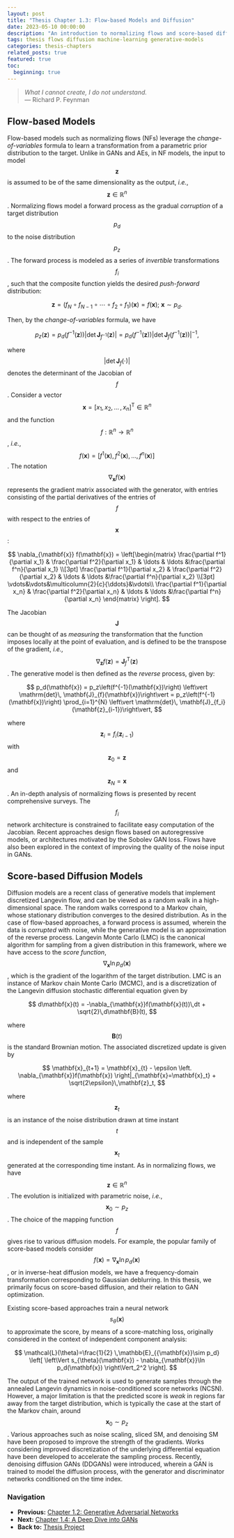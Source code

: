 ```yaml
---
layout: post
title: "Thesis Chapter 1.3: Flow-based Models and Diffusion"
date: 2023-05-10 00:00:00
description: "An introduction to normalizing flows and score-based diffusion models"
tags: thesis flows diffusion machine-learning generative-models
categories: thesis-chapters
related_posts: true
featured: true
toc:
  beginning: true
---
```


> *What I cannot create, I do not understand.*  
> — Richard P. Feynman

## Flow-based Models

Flow-based models such as normalizing flows (NFs) leverage the *change-of-variables* formula to learn a transformation from a parametric prior distribution to the target. Unlike in GANs and AEs, in NF models, the input to model $$\mathbf{z}$$ is assumed to be of the same dimensionality as the output, *i.e.*, $$\mathbf{z}\in\mathbb{R}^{n}$$. Normalizing flows model a forward process as the gradual *corruption* of a target distribution $$p_d$$ to the noise distribution $$p_z$$. The forward process is modeled as a series of *invertible* transformations $$f_i$$, such that the composite function yields the desired *push-forward* distribution:

$$
\mathbf{z} = \left( f_N \circ f_{N-1} \circ \cdots \circ f_2 \circ f_1\right) (\mathbf{x}) = f(\mathbf{x});~\mathbf{x}\sim p_d.
$$

Then, by the *change-of-variables* formula, we have

$$
p_z\left(\mathbf{z}\right) = p_d\left(f^{-1}(\mathbf{z})\right) \left\vert \mathrm{det}\, \mathbf{J}_{f^{-1}}(\mathbf{z})\right\vert = p_d\left(f^{-1}(\mathbf{z})\right) \left\vert \mathrm{det}\, \mathbf{J}_{f}\left(f^{-1}(\mathbf{z})\right)\right\vert^{-1},
$$

where $$\left\vert \mathrm{det}\, \mathbf{J}_{f}(\cdot)\right\vert$$ denotes the determinant of the Jacobian of $$f$$. Consider a vector $$\mathbf{x} = [x_1, x_2,\,\ldots\,,x_n]^{\mathsf{T}} \in \mathbb{R}^n$$ and the function $$f:\mathbb{R}^n \rightarrow \mathbb{R}^n$$, *i.e.*, $$f(\mathbf{x}) = [f^1(\mathbf{x}), f^2(\mathbf{x}),\ldots,f^n(\mathbf{x})]$$. The notation $$\nabla_{\mathbf{x}} f(\mathbf{x})$$ represents the gradient matrix associated with the generator, with entries consisting of the partial derivatives of the entries of $$f$$ with respect to the entries of $$\mathbf{x}$$:

$$
\nabla_{\mathbf{x}} f(\mathbf{x}) = \left[\begin{matrix}
\frac{\partial f^1}{\partial x_1} & \frac{\partial f^2}{\partial x_1} & \ldots & \ldots &\frac{\partial f^n}{\partial x_1} \\[3pt]
\frac{\partial f^1}{\partial x_2} & \frac{\partial f^2}{\partial x_2} & \ldots & \ldots &\frac{\partial f^n}{\partial x_2} \\[3pt]
\vdots&\vdots&\multicolumn{2}{c}{\ddots}&\vdots\\
\frac{\partial f^1}{\partial x_n} & \frac{\partial f^2}{\partial x_n} & \ldots & \ldots &\frac{\partial f^n}{\partial x_n} 
\end{matrix} \right].
$$

The Jacobian $$\mathbf{J}$$ can be thought of as *measuring* the transformation that the function imposes locally at the point of evaluation, and is defined to be the transpose of the gradient, *i.e.,* $$\nabla_{\mathbf{z}}f(\mathbf{z}) = \mathbf{J}_f^{\mathsf{T}}(\mathbf{z})$$. The generative model is then defined as the *reverse* process, given by:

$$
p_d(\mathbf{x}) =  p_z\left(f^{-1}(\mathbf{x})\right) \left\vert \mathrm{det}\, \mathbf{J}_{f}(\mathbf{x})\right\vert = p_z\left(f^{-1}(\mathbf{x})\right) \prod_{i=1}^{N} \left\vert \mathrm{det}\, \mathbf{J}_{f_i}(\mathbf{z}_{i-1})\right\vert,
$$

where $$\mathbf{z}_i = f_i(\mathbf{z}_{i-1})$$ with $$\mathbf{z}_0 = \mathbf{z}$$ and $$\mathbf{z}_N = \mathbf{x}$$. An in-depth analysis of normalizing flows is presented by recent comprehensive surveys. The $$f_i$$ network architecture is constrained to facilitate easy computation of the Jacobian. Recent approaches design flows based on autoregressive models, or architectures motivated by the Sobolev GAN loss. Flows have also been explored in the context of improving the quality of the noise input in GANs.

## Score-based Diffusion Models

Diffusion models are a recent class of generative models that implement discretized Langevin flow, and can be viewed as a random walk in a high-dimensional space. The random walks correspond to a Markov chain, whose stationary distribution converges to the desired distribution. As in the case of flow-based approaches, a forward process is assumed, wherein the data is *corrupted* with noise, while the generative model is an approximation of the reverse process. Langevin Monte Carlo (LMC) is the canonical algorithm for sampling from a given distribution in this framework, where we have access to the *score function*, $$\nabla_{\mathbf{x}}\ln p_d(\mathbf{x})$$, which is the gradient of the logarithm of the target distribution. LMC is an instance of Markov chain Monte Carlo (MCMC), and is a discretization of the Langevin diffusion stochastic differential equation given by

$$
d\mathbf{x}(t) = -\nabla_{\mathbf{x}}f(\mathbf{x}(t))\,dt + \sqrt{2}\,d\mathbf{B}(t),
$$

where $$\mathbf{B}(t)$$ is the standard Brownian motion. The associated discretized update is given by

$$
\mathbf{x}_{t+1} = \mathbf{x}_{t} - \epsilon \left. \nabla_{\mathbf{x}}f(\mathbf{x}) \right|_{\mathbf{x}=\mathbf{x}_t} + \sqrt{2\epsilon}\,\mathbf{z}_t,
$$

where $$\mathbf{z}_{t}$$ is an instance of the noise distribution drawn at time instant $$t$$ and is independent of the sample $$\mathbf{x}_{t}$$ generated at the corresponding time instant. As in normalizing flows, we have $$\mathbf{z}\in\mathbb{R}^{n}$$. The evolution is initialized with parametric noise, *i.e.*, $$\mathbf{x}_0 \sim p_z$$. The choice of the mapping function $$f$$ gives rise to various diffusion models. For example, the popular family of score-based models consider $$f(\mathbf{x}) = \nabla_{\mathbf{x}}\ln p_d(\mathbf{x})$$, or in inverse-heat diffusion models, we have a frequency-domain transformation corresponding to Gaussian deblurring. In this thesis, we primarily focus on score-based diffusion, and their relation to GAN optimization.

Existing score-based approaches train a neural network $$s_{\theta}(\mathbf{x})$$ to approximate the score, by means of a score-matching loss, originally considered in the context of independent component analysis:

$$
\mathcal{L}(\theta)=\frac{1}{2} \,\mathbb{E}_{{\mathbf{x}}\sim p_d} \left[ \left\Vert s_{\theta}(\mathbf{x}) - \nabla_{\mathbf{x}}\ln p_d(\mathbf{x}) \right\Vert_2^2 \right].
$$

The output of the trained network is used to generate samples through the annealed Langevin dynamics in noise-conditioned score networks (NCSN). However, a major limitation is that the predicted score is *weak* in regions far away from the target distribution, which is typically the case at the start of the Markov chain, around $$\mathbf{x}_0\sim p_z$$. Various approaches such as noise scaling, sliced SM, and denoising SM have been proposed to improve the strength of the gradients. Works considering improved discretization of the underlying differential equation have been developed to accelerate the sampling process. Recently, denoising diffusion GANs (DDGANs) were introduced, wherein a GAN is trained to model the diffusion process, with the generator and discriminator networks conditioned on the time index.

### Navigation

- **Previous:** [Chapter 1.2: Generative Adversarial Networks](/blog/2023/thesis-chapter-1p2-introGANs/)
- **Next:** [Chapter 1.4: A Deep Dive into GANs](/blog/2023/thesis-chapter-1p4-gan-deep-dive/)
- **Back to:** [Thesis Project](/projects/1_thesis/)
